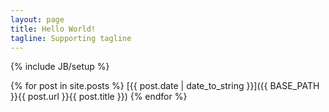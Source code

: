 ```yaml
---
layout: page
title: Hello World!
tagline: Supporting tagline
---
```

{% include JB/setup %}

{% for post in site.posts %}
    [{{ post.date | date_to_string }}]({{ BASE_PATH }}{{ post.url }}{{ post.title }})
{% endfor %}

